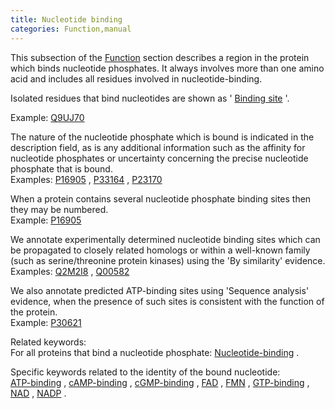 ```yaml
---
title: Nucleotide binding
categories: Function,manual
---
```


This subsection of the [Function](http://www.uniprot.org/help/function%5Fsection) section describes a region in the protein which binds nucleotide phosphates. It always involves more than one amino acid and includes all residues involved in nucleotide-binding.

Isolated residues that bind nucleotides are shown as ' [Binding site](https://www.uniprot.org/help/binding) '.

Example: [Q9UJ70](https://www.uniprot.org/uniprotkb/Q9UJ70#function)

The nature of the nucleotide phosphate which is bound is indicated in the description field, as is any additional information such as the affinity for nucleotide phosphates or uncertainty concerning the precise nucleotide phosphate that is bound.  
Examples: [P16905](https://www.uniprot.org/uniprotkb/P16905#function) , [P33164](https://www.uniprot.org/uniprotkb/P33164#function) , [P23170](https://www.uniprot.org/uniprotkb/P23170#function)

When a protein contains several nucleotide phosphate binding sites then they may be numbered.  
Example: [P16905](https://www.uniprot.org/uniprotkb/P16905#function)

We annotate experimentally determined nucleotide binding sites which can be propagated to closely related homologs or within a well-known family (such as serine/threonine protein kinases) using the 'By similarity' evidence.  
Examples: [Q2M2I8](https://www.uniprot.org/uniprotkb/Q2M2I8#function) , [Q00582](https://www.uniprot.org/uniprotkb/Q00582#function)

We also annotate predicted ATP-binding sites using 'Sequence analysis' evidence, when the presence of such sites is consistent with the function of the protein.  
Example: [P30621](https://www.uniprot.org/uniprotkb/P30621#function)

Related keywords:  
For all proteins that bind a nucleotide phosphate: [Nucleotide-binding](http://www.uniprot.org/keywords/547) .

Specific keywords related to the identity of the bound nucleotide:  
[ATP-binding](http://www.uniprot.org/keywords/67) , [cAMP-binding](http://www.uniprot.org/keywords/116) , [cGMP-binding](http://www.uniprot.org/keywords/142) , [FAD](http://www.uniprot.org/keywords/274) , [FMN](http://www.uniprot.org/keywords/288) , [GTP-binding](http://www.uniprot.org/keywords/342) , [NAD](http://www.uniprot.org/keywords/520) , [NADP](http://www.uniprot.org/keywords/521) .
